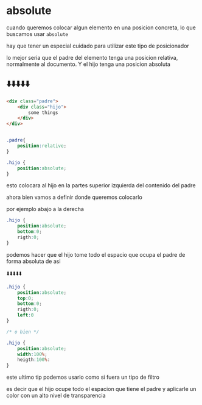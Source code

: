 # absolute

cuando queremos colocar algun elemento en una posicion concreta, lo que buscamos usar `absolute`

hay que tener un especial cuidado para utilizar este tipo de posicionador

lo mejor seria que el padre del elemento tenga una posicion relativa, normalmente al documento. Y el hijo tenga una posicion absoluta

## ⬇️⬇️⬇️⬇️⬇️

```html
<div class="padre">
    <div class="hijo">
        some things
    </div>
</div>
```

```css

.padre{
    position:relative;
}

.hijo {
    position:absolute;
}

```

esto colocara al hijo en la partes superior izquierda del contenido del padre

ahora bien vamos a definir donde queremos colocarlo

por ejemplo abajo a la derecha

```css
.hijo {
    position:absolute;
    bottom:0;
    rigth:0;
}
```

podemos hacer que el hijo tome todo el espacio que ocupa el padre de forma absoluta de asi

⬇️⬇️⬇️⬇️⬇️

```css
.hijo {
    position:absolute;
    top:0;
    bottom:0;
    rigth:0;
    left:0
}

/* o bien */

.hijo {
    position:absolute;
    width:100%;
    heigth:100%:    
}
```

este ultimo tip podemos usarlo como si fuera un tipo de filtro

es decir que el hijo ocupe todo el espacion que tiene el padre y aplicarle un color con un alto nivel de transparencia

